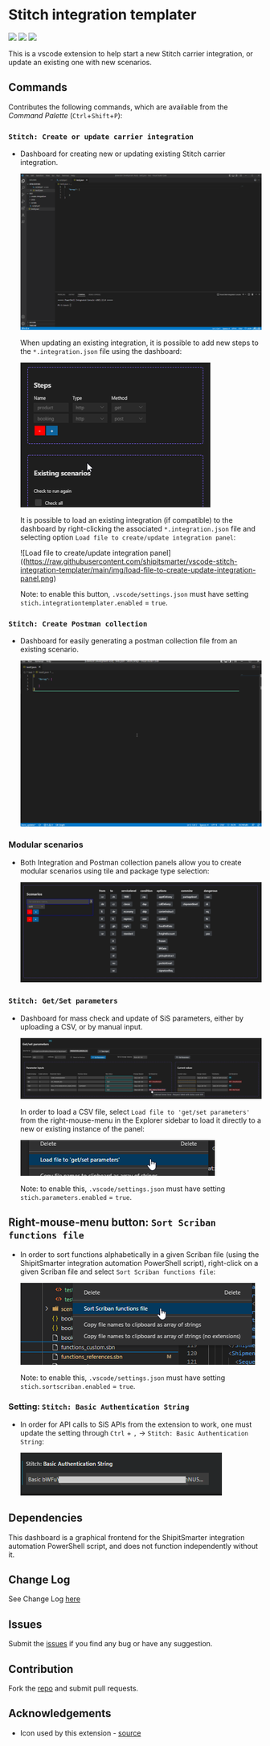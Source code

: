 # Stitch integration templater

[![](https://vsmarketplacebadge.apphb.com/version-short/shipitsmarter.stitch-integration-templater.svg)](https://marketplace.visualstudio.com/items?itemName=shipitsmarter.stitch-integration-templater)
[![](https://vsmarketplacebadge.apphb.com/installs-short/shipitsmarter.stitch-integration-templater.svg)](https://marketplace.visualstudio.com/items?itemName=shipitsmarter.stitch-integration-templater)
[![](https://vsmarketplacebadge.apphb.com/rating-short/shipitsmarter.stitch-integration-templater.svg)](https://marketplace.visualstudio.com/items?itemName=shipitsmarter.stitch-integration-templater)



This is a vscode extension to help start a new Stitch carrier integration, or update an existing one with new scenarios.

## Commands

Contributes the following commands, which are available from the *Command Palette* (`Ctrl`+`Shift`+`P`):

### `Stitch: Create or update carrier integration`
- Dashboard for creating new or updating existing Stitch carrier integration.

    ![Stitch integration templater](https://raw.githubusercontent.com/shipitsmarter/vscode-stitch-integration-templater/main/img/sit-use-gif.gif)

    When updating an existing integration, it is possible to add new steps to the `*.integration.json` file using the dashboard:

    ![Add steps to existing integration](https://raw.githubusercontent.com/shipitsmarter/vscode-stitch-integration-templater/main/img/add-steps-to-existing-integration.gif)

    It is possible to load an existing integration (if compatible) to the dashboard by right-clicking the associated `*.integration.json` file and selecting option `Load file to create/update integration panel`:

    ![Load file to create/update integration panel]((https://raw.githubusercontent.com/shipitsmarter/vscode-stitch-integration-templater/main/img/load-file-to-create-update-integration-panel.png)

    Note: to enable this button, `.vscode/settings.json` must have setting `stich.integrationtemplater.enabled` = `true`.

### `Stitch: Create Postman collection`
- Dashboard for easily generating a postman collection file from an existing scenario.

    ![Stitch Create Postman collection](https://raw.githubusercontent.com/shipitsmarter/vscode-stitch-integration-templater/main/img/pmcollection-use-gif.gif)


### Modular scenarios
- Both Integration and Postman collection panels allow you to create modular scenarios using tile and package type selection:

    ![Modular tiles](https://raw.githubusercontent.com/shipitsmarter/vscode-stitch-integration-templater/main/img/scenariotiles-use-gif.gif)

### `Stitch: Get/Set parameters`
- Dashboard for mass check and update of SiS parameters, either by uploading a CSV, or by manual input.

    ![Get Set Parameters](https://raw.githubusercontent.com/shipitsmarter/vscode-stitch-integration-templater/main/img/get_set_parameters_use.png)


    In order to load a CSV file, select `Load file to 'get/set parameters'` from the right-mouse-menu in the Explorer sidebar to load it directly to a new or existing instance of the panel:
    
    ![Load CSV file to get/set parameters](https://raw.githubusercontent.com/shipitsmarter/vscode-stitch-integration-templater/main/img/load_file_to_get_set_parameters.png)


    Note: to enable this, `.vscode/settings.json` must have setting `stich.parameters.enabled` = `true`.

## Right-mouse-menu button: `Sort Scriban functions file`
- In order to sort functions alphabetically in a given Scriban file (using the ShipitSmarter integration automation PowerShell script), right-click on a given Scriban file and select `Sort Scriban functions file`:

    ![Sort Scriban functions file](https://raw.githubusercontent.com/shipitsmarter/vscode-stitch-integration-templater/main/img/sort_scriban_functions_file.png)


    Note: to enable this, `.vscode/settings.json` must have setting `stich.sortscriban.enabled` = `true`.

### Setting: `Stitch: Basic Authentication String`
- In order for API calls to SiS APIs from the extension to work, one must update the setting through `Ctrl` + `,` -> `Stitch: Basic Authentication String`: 

    ![Stitch Basic Authentication String](https://raw.githubusercontent.com/shipitsmarter/vscode-stitch-integration-templater/main/img/stitch_basic_auth_string_setting.png)


## Dependencies
This dashboard is a graphical frontend for the ShipitSmarter integration automation PowerShell script, and does not function independently without it.

## Change Log
See Change Log [here](CHANGELOG.md)

## Issues
Submit the [issues](https://github.com/shipitsmarter/vscode-stitch-integration-templater/issues) if you find any bug or have any suggestion.

## Contribution
Fork the [repo](https://github.com/shipitsmarter/vscode-stitch-integration-templater/) and submit pull requests.

## Acknowledgements
* Icon used by this extension - [source](https://www.flaticon.com/free-icon/stitching_3460012?term=stitch&page=2&position=70&page=2&position=70&related_id=3460012&origin=search)
